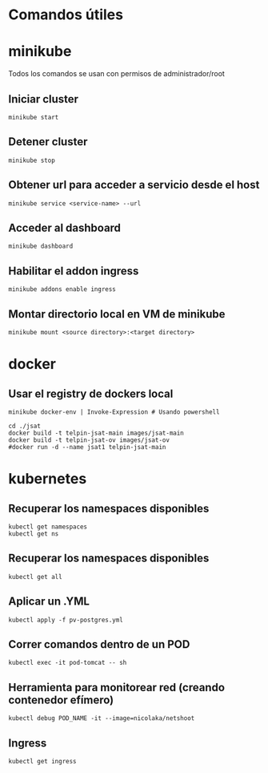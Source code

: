 # Comandos útiles

# minikube
Todos los comandos se usan con permisos de administrador/root
## Iniciar cluster
```console
minikube start
```
## Detener cluster
```console
minikube stop
```

## Obtener url para acceder a servicio desde el host
```console
minikube service <service-name> --url
```

## Acceder al dashboard
```console
minikube dashboard
```

## Habilitar el addon ingress
```console
minikube addons enable ingress
```

## Montar directorio local en VM de minikube
```console
minikube mount <source directory>:<target directory>
```

# docker

## Usar el registry de dockers local

```console
minikube docker-env | Invoke-Expression # Usando powershell

cd ./jsat
docker build -t telpin-jsat-main images/jsat-main
docker build -t telpin-jsat-ov images/jsat-ov
#docker run -d --name jsat1 telpin-jsat-main
```

# kubernetes
## Recuperar los namespaces disponibles
```console
kubectl get namespaces
kubectl get ns
```

## Recuperar los namespaces disponibles
```console
kubectl get all
```

## Aplicar un .YML
```console
kubectl apply -f pv-postgres.yml
```

## Correr comandos dentro de un POD
```console
kubectl exec -it pod-tomcat -- sh
```
## Herramienta para monitorear red (creando contenedor efímero)
```console
kubectl debug POD_NAME -it --image=nicolaka/netshoot
```

## Ingress
```console
kubectl get ingress
```